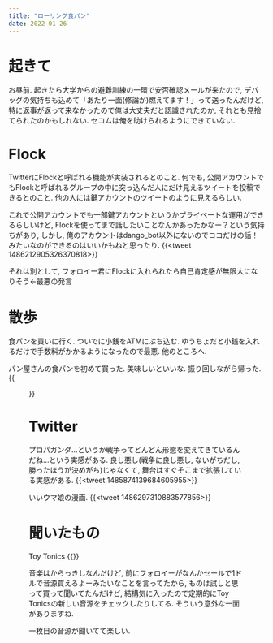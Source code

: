 ```yaml
---
title: "ローリング食パン"
date: 2022-01-26
---
```


# 起きて
お昼前. 起きたら大学からの避難訓練の一環で安否確認メールが来たので, デバッグの気持ちも込めて「あたり一面(修論が)燃えてます！」って送ったんだけど, 特に返事が返って来なかったので俺は大丈夫だと認識されたのか, それとも見捨てられたのかもしれない. セコムは俺を助けられるようにできていない.

# Flock
TwitterにFlockと呼ばれる機能が実装されるとのこと. 何でも, 公開アカウントでもFlockと呼ばれるグループの中に突っ込んだ人にだけ見えるツイートを投稿できるとのこと. 他の人には鍵アカウントのツイートのように見えるらしい.

これで公開アカウントでも一部鍵アカウントというかプライベートな運用ができるらしいけど, Flockを使ってまで話したいことなんかあったかなー？という気持ちがあり, しかし, 俺のアカウントはdango_bot以外にないのでココだけの話！みたいなのができるのはいいかもねと思ったり.
{{<tweet 1486212905326370818>}}

それは別として, フォロイー君にFlockに入れられたら自己肯定感が無限大になりそう←最悪の発言

# 散歩
食パンを買いに行く. ついでに小銭をATMにぶち込む. ゆうちょだと小銭を入れるだけで手数料がかかるようになったので最悪. 他のところへ.

パン屋さんの食パンを初めて買った. 美味しいといいな. 振り回しながら帰った. 
{{<figure src="/media/2022-01-26-bread.jpeg" alt="bread">}}

# Twitter
プロパガンダ...というか戦争ってどんどん形態を変えてきているんだね...という実感がある. 良し悪し(戦争に良し悪し, ないがちだし, 勝ったほうが決めがち)じゃなくて, 舞台はすぐそこまで拡張している実感がある.
{{<tweet 1485874139684605955>}}

いいウマ娘の漫画.
{{<tweet 1486297310883577856>}}

# 聞いたもの
Toy Tonics
{{<bandcamp-album id="929840463" layout="large">}}

音楽はからっきしなんだけど, 前にフォロイーがなんかセールで1ドルで音源買えるよーみたいなことを言ってたから, ものは試しと思って買って聞いてたんだけど, 結構気に入ったので定期的にToy Tonicsの新しい音源をチェックしたりしてる. そういう意外な一面がありますね.

一枚目の音源が聞いてて楽しい.